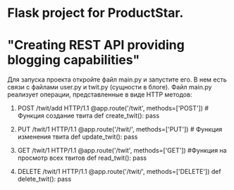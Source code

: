 # Flask project for ProductStar. 
# "Creating REST API providing blogging capabilities"

Для запуска проекта откройте файл main.py и запустите его. В нем есть связи с файлами user.py и twit.py (сущности в блоге).
Файл main.py реализует операции, представленные в виде HTTP методов:

1) POST /twit/add HTTP/1.1
@app.route('/twit', methods=['POST'])  #  Функция создание твита
def create_twit():
    pass

2) PUT /twit/1 HTTP/1.1
@app.route('/twit/', methods=['PUT'])  # Функция изменения твита
def update_twit():
    pass

3) GET /twit/1 HTTP/1.1
@app.route('/twit', methods=['GET'])  #Функция на просмотр всех твитов
def read_twit():
    pass

4) DELETE /twit/1 HTTP/1.1
@app.route('/twit/', methods=['DELETE'])
def delete_twit():
    pass
